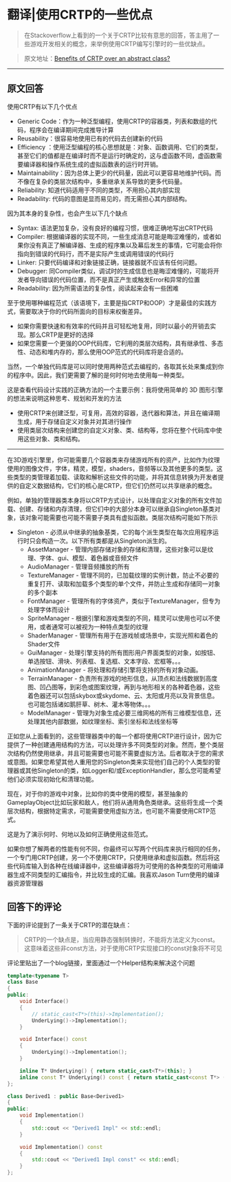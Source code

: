   # 翻译|使用CRTP的一些优点

  > 在Stackoverflow上看到的一个关于CRTP比较有意思的回答，答主用了一些游戏开发相关的概念，来举例使用CRTP编写引擎时的一些优缺点。

  > 原文地址：[Benefits of CRTP over an abstract class?](https://stackoverflow.com/questions/59349351/benefits-of-crtp-over-an-abstract-class)

  ---
  ## 原文回答

  使用CRTP有以下几个优点

 - Generic Code：作为一种泛型编程，使用CRTP的容器类，列表和数组的代码，程序会在编译期间完成推导计算
  - Reusability：很容易地使用已有的代码去创建新的代码
  - Efficiency ：使用泛型编程的核心思想就是：对象、函数调用、它们的类型，甚至它们的值都是在编译时而不是运行时确定的，这与虚函数不同，虚函数需要编译器和操作系统生成的虚拟函数表的运行时开销。
  - Maintainability：因为总体上更少的代码量，因此可以更容易地维护代码。而不像在复杂的类层次结构中，多重继承关系导致的更多代码量。
  - Reliability: 知道代码适用于不同的类型，不用担心其内部实现
  - Readability: 代码的意图是显而易见的，而无需担心其内部结构。

因为其本身的复杂性，也会产生以下几个缺点

 - Syntax: 语法更加复杂，没有良好的编程习惯，很难正确地写出CRTP代码
 - Compiler: 根据编译器的实现不同，一些生成消息可能是晦涩难懂的，或者如果你没有真正了解编译器、生成的程序集以及幕后发生的事情，它可能会将你指向到错误的代码行，而不是实际产生或调用错误的代码行
 - Linker: 只要代码编译和对象链接正确，链接器就不应该有任何问题。
 - Debugger: 同Compiler类似，调试时的生成信息也是晦涩难懂的，可能将开发者导向错误的代码位置，而不是真正产生或触发Error和异常的位置
 - Readability: 因为所需语法的复杂性，阅读起来会有一些困难


至于使用哪种编程范式（该语境下，主要是指CRTP和OOP）才是最佳的实践方式，需要取决于你的代码所面向的目标来权衡差异。

- 如果你需要快速和有效率的代码并且可轻松地复用，同时以最小的开销去实现。那么CRTP是更好的选择
- 如果您需要一个更强的OOP代码库，它利用的类层次结构，具有继承性、多态性、动态和堆内存的，那么使用OOP范式的代码库将是合适的。

当然，一个单独代码库是可以同时使用两种范式去编程的，各取其长处来集成到你的程序中。因此，我们更需要了解的是何时何地去使用每一种类型。

这是查看代码设计实践的正确方法的一个主要示例：我将使用简单的 3D 图形引擎的想法来说明这种思考、规划和开发的方法

- 使用CRTP来创建泛型，可复用，高效的容器，迭代器和算法，并且在编译期生成，用于存储自定义对象并对其进行操作
- 使用类层次结构来创建您的自定义对象、类、结构等，您将在整个代码库中使用这些对象、类和结构。


- - -

在3D游戏引擎里，你可能需要几个容器类来存储游戏所有的资产，比如作为纹理使用的图像文件，字体，精灵，模型，shaders，音频等以及其他更多的类型。这些类型的类管理着加载、读取和解析这些文件的功能，并将其信息转换为开发者提供的自定义数据结构，它们的核心是CRTP，但它们仍然可以共享继承的概念。

例如，单独的管理器类本身将以CRTP方式设计，以处理自定义对象的所有文件加载、创建、存储和内存清理，但它们中的大部分本身可以继承自Singleton基类对象，该对象可能需要也可能不需要子类具有虚拟函数。类层次结构可能如下所示

- Singleton - 必须从中继承的抽象基类，它的每个派生类型在每次应用程序运行时只会构造一次。以下所有类都是从Singleton派生的。
    - AssetManager - 管理内部存储对象的存储和清理，这些对象可以是纹理、字体、gui、模型、着色器或音频文件
    - AudioManager - 管理音频播放的所有
    - TextureManager - 管理不同的，已加载纹理的实例计数，防止不必要的重复打开、读取和加载多个类型的单个文件，并防止生成和存储同一对象的多个副本
    - FontManager - 管理所有的字体资产，类似于TextureManager，但专为处理字体而设计
    - SpriteManager - 根据引擎和游戏类型的不同，精灵可以使用也可以不使用，或者通常可以被视为一种特点类型的纹理
    - ShaderManager - 管理所有用于在游戏帧或场景中，实现光照和着色的Shader文件
    - GuiManager - 处理引擎支持的所有图形用户界面类型的对象，如按钮、单选按钮、滑块、列表框、复选框、文本字段、宏框等。。。
    - AnimationManager - 将处理和存储引擎将支持的所有对象动画。
    - TerrainManager - 负责所有游戏的地形信息，从顶点和法线数据到高度图、凹凸图等，到彩色或图案纹理，再到与地形相关的各种着色器，这些着色器还可以包括skybox或skydome、云、太阳或月亮以及背景信息。也可能包括诸如鹅肝草、树木、灌木等物体。。。
    - ModelManager - 管理为对象生成必要三维网格的所有三维模型信息，还处理其他内部数据，如纹理坐标、索引坐标和法线坐标等

正如您从上面看到的，这些管理器类中的每一个都将使用CRTP进行设计，因为它提供了一种创建通用结构的方法，可以处理许多不同类型的对象。然而，整个类层次结构仍然使用继承，并且可能需要也可能不需要虚拟方法。后者取决于您的需求或意图。如果您希望其他人重用您的Singleton类来实现他们自己的个人类型的管理器或其他Singleton的类，如Logger和/或ExceptionHandler，那么您可能希望他们必须实现初始化和清理功能。

现在，对于你的游戏中对象，比如你的类中使用的模型，甚至抽象的GameplayObject比如玩家和敌人，他们将从通用角色类继承。这些将生成一个类层次结构，根据特定需求，可能需要使用虚拟方法，也可能不需要使用CRTP范式。

这是为了演示何时、何地以及如何正确使用这些范式。

如果你想了解两者的性能有何不同，你最终可以写两个代码库来执行相同的任务，一个专门用CRTP创建，另一个不使用CRTP，只使用继承和虚拟函数。然后将这些代码库输入到各种在线编译器中，这些编译器将为可使用的各种类型的可用编译器生成不同类型的汇编指令，并比较生成的汇编。我喜欢Jason Turn使用的编译器资源管理器

## 回答下的评论

下面的评论提到了一条关于CRTP的潜在缺点：   

>CRTP的一个缺点是，当应用静态强制转换时，不能将方法定义为const。这意味着这些非const方法，对于使用CRTP实现接口的const对象将不可见

评论里贴出了一个blog链接，里面通过一个Helper结构来解决这个问题

```C++
template<typename T>
class Base
{
public:
	void Interface() 
	{
		// static_cast<T*>(this)->Implementation();
		UnderLying()->Implementation();
	}

	void Interface() const
	{
		UnderLying()->Implementation();
	}

	inline T* UnderLying() { return static_cast<T*>(this); }
	inline const T* UnderLying() const { return static_cast<const T*> (this); }
};

class Derived1 : public Base<Derived1>
{
public:
	void Implementation() 
	{
		std::cout << "Derived1 Impl" << std::endl;
	}

	void Implementation() const
	{
		std::cout << "Derived1 Impl const" << std::endl;
	}
};
```

